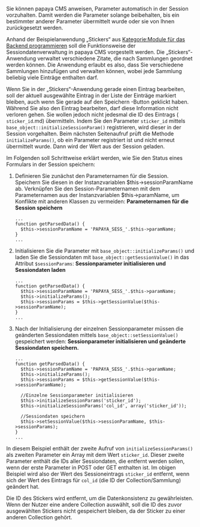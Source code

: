 
Sie können papaya CMS anweisen, Parameter automatisch in der Session vorzuhalten. Damit werden die Parameter solange beibehalten, bis ein bestimmter anderer Parameter übermittelt wurde oder sie von Ihnen zurückgesetzt werden.

Anhand der Beispielanwendung „Stickers“ aus [Kategorie:Module für das Backend programmieren](export_de/Kategorie:Module_für_das_Backend_programmieren.md) soll die Funktionsweise der Sessiondatenverwaltung in papaya CMS vorgestellt werden. Die „Stickers“-Anwendung verwaltet verschiedene Zitate, die nach Sammlungen geordnet werden können. Die Anwendung erlaubt es also, dass Sie verschiedene Sammlungen hinzufügen und verwalten können, wobei jede Sammlung beliebig viele Einträge enthalten darf.

Wenn Sie in der „Stickers“-Anwendung gerade einen Eintrag bearbeiten, soll der aktuell ausgewählte Eintrag in der Liste der Einträge markiert bleiben, auch wenn Sie gerade auf den Speichern -Button geklickt haben. Während Sie also den Eintrag bearbeiten, darf diese Information nicht verloren gehen. Sie wollen jedoch nicht jedesmal die ID des Eintrags ( `sticker_id`.md) übermitteln. Indem Sie den Parameter `sticker_id` mittels `base_object::initializeSessionParam()` registrieren, wird dieser in der Session vorgehalten. Beim nächsten Seitenaufruf prüft die Methode `initializeParams()`, ob ein Parameter registriert ist und nicht erneut übermittelt wurde. Dann wird der Wert aus der Session geladen.

Im Folgenden soll Schrittweise erklärt werden, wie Sie den Status eines Formulars in der Session speichern:

1.  Definieren Sie zunächst den Parameternamen für die Session. Speichern Sie diesen in der Instanzvariablen \$this-\>sessionParamName ab. Verknüpfen Sie den Session-Parameternamen mit dem Parameternamen aus der Instanzvariablen \$this-\>paramName, um Konflikte mit anderen Klassen zu vermeiden: **Parameternamen für die Session speichern**
    ~~~~ {.php}
    ...
    function getParsedData() {
      $this->sessionParamName = 'PAPAYA_SESS_'.$this->paramName;
    }
    ...
    ~~~~

2.  Initialisieren Sie die Parameter mit `base_object::initializeParams()` und laden Sie die Sessiondaten mit `base_object::getSessionValue()` in das Attribut `$sessionParams`: **Sessionparameter initialisieren und Sessiondaten laden**
    ~~~~ {.php}
    ...
    function getParsedData() {
      $this->sessionParamName = 'PAPAYA_SESS_'.$this->paramName;
      $this->initializeParams();
      $this->sessionParams = $this->getSessionValue($this->sessionParamName);
    }
    ...
    ~~~~

3.  Nach der Initialisierung der einzelnen Sessionparameter müssen die geänderten Sessiondaten mittels `base_object::setSessionValue()` gespeichert werden: **Sessionparameter initialisieren und geänderte Sessiondaten speichern.**
    ~~~~ {.php}
    ...
    function getParsedData() {
      $this->sessionParamName = 'PAPAYA_SESS_'.$this->paramName;
      $this->initializeParams();
      $this->sessionParams = $this->getSessionValue($this->sessionParamName);

      //Einzelne Sessionparameter initialisieren
      $this->initializeSessionParams('sticker_id');
      $this->initializeSessionParams('col_id', array('sticker_id'));

      //Sessiondaten speichern
      $this->setSessionValue($this->sessionParamName, $this->sessionParams);
    }
    ...
    ~~~~

In diesem Beispiel enthält der zweite Aufruf von `initializeSessionParams()` als zweiten Parameter ein Array mit dem Wert `sticker_id`. Dieser zweite Parameter enthält die IDs aller Sessiondaten, die entfernt werden sollen, wenn der erste Parameter in POST oder GET enthalten ist. Im obigen Beispiel wird also der Wert des Sessioneintrags `sticker_id` entfernt, wenn sich der Wert des Eintrags für `col_id` (die ID der Collection/Sammlung) geändert hat.

Die ID des Stickers wird entfernt, um die Datenkonsistenz zu gewährleisten. Wenn der Nutzer eine andere Collection auswählt, soll die ID des zuvor ausgewählten Stickers nicht gespeichert bleiben, da der Sticker zu einer anderen Collection gehört.
